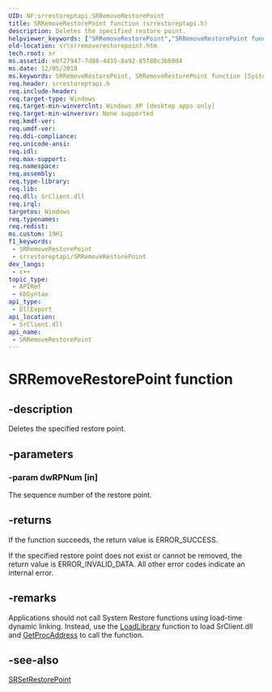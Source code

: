 ```yaml
---
UID: NF:srrestoreptapi.SRRemoveRestorePoint
title: SRRemoveRestorePoint function (srrestoreptapi.h)
description: Deletes the specified restore point.
helpviewer_keywords: ["SRRemoveRestorePoint","SRRemoveRestorePoint function [System Restore]","_sr_srremoverestorepoint","sr.srremoverestorepoint","srrestoreptapi/SRRemoveRestorePoint"]
old-location: sr\srremoverestorepoint.htm
tech.root: sr
ms.assetid: e0f27947-7d88-4d15-8a92-85f88c3b60d4
ms.date: 12/05/2018
ms.keywords: SRRemoveRestorePoint, SRRemoveRestorePoint function [System Restore], _sr_srremoverestorepoint, sr.srremoverestorepoint, srrestoreptapi/SRRemoveRestorePoint
req.header: srrestoreptapi.h
req.include-header: 
req.target-type: Windows
req.target-min-winverclnt: Windows XP [desktop apps only]
req.target-min-winversvr: None supported
req.kmdf-ver: 
req.umdf-ver: 
req.ddi-compliance: 
req.unicode-ansi: 
req.idl: 
req.max-support: 
req.namespace: 
req.assembly: 
req.type-library: 
req.lib: 
req.dll: SrClient.dll
req.irql: 
targetos: Windows
req.typenames: 
req.redist: 
ms.custom: 19H1
f1_keywords:
 - SRRemoveRestorePoint
 - srrestoreptapi/SRRemoveRestorePoint
dev_langs:
 - c++
topic_type:
 - APIRef
 - kbSyntax
api_type:
 - DllExport
api_location:
 - SrClient.dll
api_name:
 - SRRemoveRestorePoint
---
```


# SRRemoveRestorePoint function


## -description

Deletes the specified restore point.

## -parameters

### -param dwRPNum [in]

The sequence number of the restore point.

## -returns

If the function succeeds, the return value is ERROR_SUCCESS.

If the specified restore point does not exist or cannot be removed, the return value is ERROR_INVALID_DATA. All other error codes indicate an internal error.

## -remarks

Applications should not call System Restore functions using load-time dynamic linking. Instead, use the <a href="/windows/desktop/api/libloaderapi/nf-libloaderapi-loadlibrarya">LoadLibrary</a> function to load SrClient.dll and <a href="/windows/desktop/api/libloaderapi/nf-libloaderapi-getprocaddress">GetProcAddress</a> to call the function.

## -see-also

<a href="/windows/desktop/api/srrestoreptapi/nf-srrestoreptapi-srsetrestorepointa">SRSetRestorePoint</a>